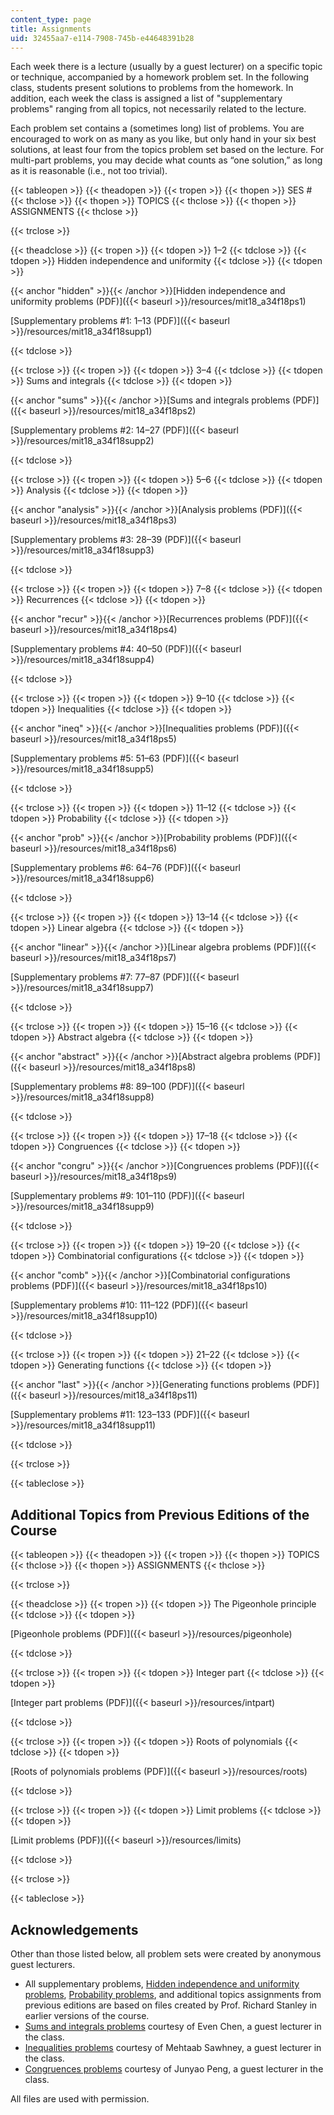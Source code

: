 ```yaml
---
content_type: page
title: Assignments
uid: 32455aa7-e114-7908-745b-e44648391b28
---
```


Each week there is a lecture (usually by a guest lecturer) on a specific topic or technique, accompanied by a homework problem set. In the following class, students present solutions to problems from the homework. In addition, each week the class is assigned a list of "supplementary problems" ranging from all topics, not necessarily related to the lecture.

Each problem set contains a (sometimes long) list of problems. You are encouraged to work on as many as you like, but only hand in your six best solutions, at least four from the topics problem set based on the lecture. For multi-part problems, you may decide what counts as “one solution,” as long as it is reasonable (i.e., not too trivial).

{{< tableopen >}}
{{< theadopen >}}
{{< tropen >}}
{{< thopen >}}
SES #
{{< thclose >}}
{{< thopen >}}
TOPICS
{{< thclose >}}
{{< thopen >}}
ASSIGNMENTS
{{< thclose >}}

{{< trclose >}}

{{< theadclose >}}
{{< tropen >}}
{{< tdopen >}}
1–2
{{< tdclose >}}
{{< tdopen >}}
Hidden independence and uniformity
{{< tdclose >}}
{{< tdopen >}}


{{< anchor "hidden" >}}{{< /anchor >}}[Hidden independence and uniformity problems (PDF)]({{< baseurl >}}/resources/mit18_a34f18ps1)

[Supplementary problems #1: 1–13 (PDF)]({{< baseurl >}}/resources/mit18_a34f18supp1)


{{< tdclose >}}

{{< trclose >}}
{{< tropen >}}
{{< tdopen >}}
3–4
{{< tdclose >}}
{{< tdopen >}}
Sums and integrals
{{< tdclose >}}
{{< tdopen >}}


{{< anchor "sums" >}}{{< /anchor >}}[Sums and integrals problems (PDF)]({{< baseurl >}}/resources/mit18_a34f18ps2)

[Supplementary problems #2: 14–27 (PDF)]({{< baseurl >}}/resources/mit18_a34f18supp2)


{{< tdclose >}}

{{< trclose >}}
{{< tropen >}}
{{< tdopen >}}
5–6
{{< tdclose >}}
{{< tdopen >}}
Analysis
{{< tdclose >}}
{{< tdopen >}}


{{< anchor "analysis" >}}{{< /anchor >}}[Analysis problems (PDF)]({{< baseurl >}}/resources/mit18_a34f18ps3)

[Supplementary problems #3: 28–39 (PDF)]({{< baseurl >}}/resources/mit18_a34f18supp3)


{{< tdclose >}}

{{< trclose >}}
{{< tropen >}}
{{< tdopen >}}
7–8
{{< tdclose >}}
{{< tdopen >}}
Recurrences
{{< tdclose >}}
{{< tdopen >}}


{{< anchor "recur" >}}{{< /anchor >}}[Recurrences problems (PDF)]({{< baseurl >}}/resources/mit18_a34f18ps4)

[Supplementary problems #4: 40–50 (PDF)]({{< baseurl >}}/resources/mit18_a34f18supp4)


{{< tdclose >}}

{{< trclose >}}
{{< tropen >}}
{{< tdopen >}}
9–10
{{< tdclose >}}
{{< tdopen >}}
Inequalities
{{< tdclose >}}
{{< tdopen >}}


{{< anchor "ineq" >}}{{< /anchor >}}[Inequalities problems (PDF)]({{< baseurl >}}/resources/mit18_a34f18ps5)

[Supplementary problems #5: 51–63 (PDF)]({{< baseurl >}}/resources/mit18_a34f18supp5)


{{< tdclose >}}

{{< trclose >}}
{{< tropen >}}
{{< tdopen >}}
11–12
{{< tdclose >}}
{{< tdopen >}}
Probability
{{< tdclose >}}
{{< tdopen >}}


{{< anchor "prob" >}}{{< /anchor >}}[Probability problems (PDF)]({{< baseurl >}}/resources/mit18_a34f18ps6)

[Supplementary problems #6: 64–76 (PDF)]({{< baseurl >}}/resources/mit18_a34f18supp6)


{{< tdclose >}}

{{< trclose >}}
{{< tropen >}}
{{< tdopen >}}
13–14
{{< tdclose >}}
{{< tdopen >}}
Linear algebra
{{< tdclose >}}
{{< tdopen >}}


{{< anchor "linear" >}}{{< /anchor >}}[Linear algebra problems (PDF)]({{< baseurl >}}/resources/mit18_a34f18ps7)

[Supplementary problems #7: 77–87 (PDF)]({{< baseurl >}}/resources/mit18_a34f18supp7)


{{< tdclose >}}

{{< trclose >}}
{{< tropen >}}
{{< tdopen >}}
15–16
{{< tdclose >}}
{{< tdopen >}}
Abstract algebra
{{< tdclose >}}
{{< tdopen >}}


{{< anchor "abstract" >}}{{< /anchor >}}[Abstract algebra problems (PDF)]({{< baseurl >}}/resources/mit18_a34f18ps8)

[Supplementary problems #8: 89–100 (PDF)]({{< baseurl >}}/resources/mit18_a34f18supp8)


{{< tdclose >}}

{{< trclose >}}
{{< tropen >}}
{{< tdopen >}}
17–18
{{< tdclose >}}
{{< tdopen >}}
Congruences
{{< tdclose >}}
{{< tdopen >}}


{{< anchor "congru" >}}{{< /anchor >}}[Congruences problems (PDF)]({{< baseurl >}}/resources/mit18_a34f18ps9)

[Supplementary problems #9: 101–110 (PDF)]({{< baseurl >}}/resources/mit18_a34f18supp9)


{{< tdclose >}}

{{< trclose >}}
{{< tropen >}}
{{< tdopen >}}
19–20
{{< tdclose >}}
{{< tdopen >}}
Combinatorial configurations
{{< tdclose >}}
{{< tdopen >}}


{{< anchor "comb" >}}{{< /anchor >}}[Combinatorial configurations problems (PDF)]({{< baseurl >}}/resources/mit18_a34f18ps10)

[Supplementary problems #10: 111–122 (PDF)]({{< baseurl >}}/resources/mit18_a34f18supp10)


{{< tdclose >}}

{{< trclose >}}
{{< tropen >}}
{{< tdopen >}}
21–22
{{< tdclose >}}
{{< tdopen >}}
Generating functions
{{< tdclose >}}
{{< tdopen >}}


{{< anchor "last" >}}{{< /anchor >}}[Generating functions problems (PDF)]({{< baseurl >}}/resources/mit18_a34f18ps11)

[Supplementary problems #11: 123–133 (PDF)]({{< baseurl >}}/resources/mit18_a34f18supp11)


{{< tdclose >}}

{{< trclose >}}

{{< tableclose >}}

Additional Topics from Previous Editions of the Course
------------------------------------------------------

{{< tableopen >}}
{{< theadopen >}}
{{< tropen >}}
{{< thopen >}}
TOPICS
{{< thclose >}}
{{< thopen >}}
ASSIGNMENTS
{{< thclose >}}

{{< trclose >}}

{{< theadclose >}}
{{< tropen >}}
{{< tdopen >}}
The Pigeonhole principle
{{< tdclose >}}
{{< tdopen >}}


[Pigeonhole problems (PDF)]({{< baseurl >}}/resources/pigeonhole)


{{< tdclose >}}

{{< trclose >}}
{{< tropen >}}
{{< tdopen >}}
Integer part
{{< tdclose >}}
{{< tdopen >}}


[Integer part problems (PDF)]({{< baseurl >}}/resources/intpart)


{{< tdclose >}}

{{< trclose >}}
{{< tropen >}}
{{< tdopen >}}
Roots of polynomials
{{< tdclose >}}
{{< tdopen >}}


[Roots of polynomials problems (PDF)]({{< baseurl >}}/resources/roots)


{{< tdclose >}}

{{< trclose >}}
{{< tropen >}}
{{< tdopen >}}
Limit problems
{{< tdclose >}}
{{< tdopen >}}


[Limit problems (PDF)]({{< baseurl >}}/resources/limits)


{{< tdclose >}}

{{< trclose >}}

{{< tableclose >}}

Acknowledgements
----------------

Other than those listed below, all problem sets were created by anonymous guest lecturers.

*   All supplementary problems, [Hidden independence and uniformity problems](#hidden), [Probability problems](#prob), and additional topics assignments from previous editions are based on files created by Prof. Richard Stanley in earlier versions of the course.
*   [Sums and integrals problems](#sums) courtesy of Even Chen, a guest lecturer in the class.
*   [Inequalities problems](#ineq) courtesy of Mehtaab Sawhney, a guest lecturer in the class.
*   [Congruences problems](#congru) courtesy of Junyao Peng, a guest lecturer in the class.

All files are used with permission.